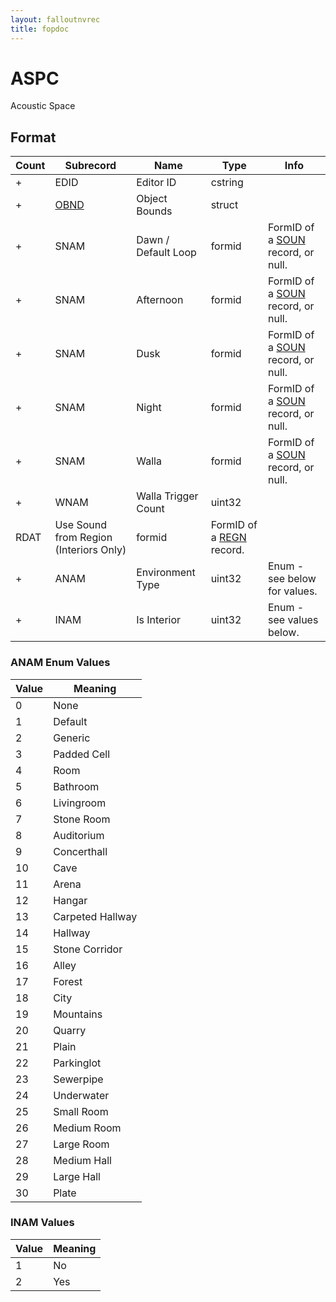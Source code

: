 ```yaml
---
layout: falloutnvrec
title: fopdoc
---
```

ASPC
====

Acoustic Space

## Format

Count | Subrecord | Name | Type | Info
------|-------|------|------|-----
+ | EDID | Editor ID | cstring |
+ | [OBND](Subrecords/OBND.html) | Object Bounds | struct |
+ | SNAM | Dawn / Default Loop | formid | FormID of a [SOUN](SOUN.html) record, or null.
+ | SNAM | Afternoon | formid | FormID of a [SOUN](SOUN.html) record, or null.
+ | SNAM | Dusk | formid | FormID of a [SOUN](SOUN.html) record, or null.
+ | SNAM | Night | formid | FormID of a [SOUN](SOUN.html) record, or null.
+ | SNAM | Walla | formid | FormID of a [SOUN](SOUN.html) record, or null.
+ | WNAM | Walla Trigger Count | uint32 |
 | RDAT | Use Sound from Region (Interiors Only) | formid | FormID of a [REGN](REGN.html) record.
+ | ANAM | Environment Type | uint32 | Enum - see below for values.
+ | INAM | Is Interior | uint32 | Enum - see values below.

### ANAM Enum Values

Value | Meaning
------|--------
0 | None
1 | Default
2 | Generic
3 | Padded Cell
4 | Room
5 | Bathroom
6 | Livingroom
7 | Stone Room
8 | Auditorium
9 | Concerthall
10 | Cave
11 | Arena
12 | Hangar
13 | Carpeted Hallway
14 | Hallway
15 | Stone Corridor
16 | Alley
17 | Forest
18 | City
19 | Mountains
20 | Quarry
21 | Plain
22 | Parkinglot
23 | Sewerpipe
24 | Underwater
25 | Small Room
26 | Medium Room
27 | Large Room
28 | Medium Hall
29 | Large Hall
30 | Plate

### INAM Values

Value | Meaning
------|--------
1 | No
2 | Yes
